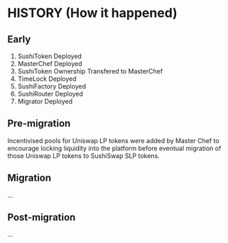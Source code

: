 # HISTORY (How it happened)

## Early

1. SushiToken Deployed
2. MasterChef Deployed
3. SushiToken Ownership Transfered to MasterChef
4. TimeLock Deployed
5. SushiFactory Deployed
6. SushiRouter Deployed
7. Migrator Deployed

## Pre-migration

Incentivised pools for Uniswap LP tokens were added by Master Chef to encourage locking liquidity into the platform before eventual migration of those Uniswap LP tokens to SushiSwap SLP tokens.

## Migration

...

## Post-migration

...
